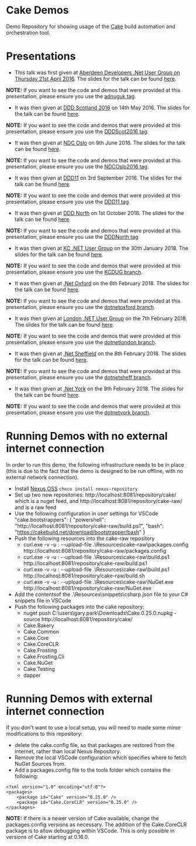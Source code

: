 # Cake Demos

Demo Repository for showing usage of the [Cake](https://cakebuild.net/) build automation and orchestration tool.

# Presentations

* This talk was first given at [Aberdeen Developers .Net User Group on Thursday 21st April 2016](https://www.aberdeendevelopers.co.uk/april-2016-meeting-gary-ewan-park/).  The slides for the talk can be found [here](https://www.slideshare.net/gep13/having-your-cake-and-eating-it-too).

**NOTE:** If you want to see the code and demos that were provided at this presentation, please ensure you use the [adnuguk tag](https://github.com/gep13/CakeDemos/releases/tag/adnuguk).

* It was then given at [DDD Scotland 2016](https://ddd.scot/) on 14th May 2016.  The slides for the talk can be found [here](https://www.slideshare.net/gep13/having-your-cake-and-eating-it-too-dddscotland).

**NOTE:** If you want to see the code and demos that were provided at this presentation, please ensure you use the [DDDScot2016 tag](https://github.com/gep13/CakeDemos/releases/tag/DDDScot2016).

* It was then given at [NDC Oslo](https://ndcoslo.com/) on 9th June 2016.  The slides for the talk can be found [here](https://www.slideshare.net/gep13/having-your-cake-and-eating-it-too-ndc-oslo-2016).

**NOTE:** If you want to see the code and demos that were provided at this presentation, please ensure you use the [NDCOslo2016 tag](https://github.com/gep13/CakeDemos/releases/tag/NDCOslo2016).

* It was then given at [DDD11](https://developerdeveloperdeveloper.com/) on 3rd September 2016.  The slides for the talk can be found [here](https://www.slideshare.net/gep13/a-piece-of-cake-ddd11-reading).

**NOTE:** If you want to see the code and demos that were provided at this presentation, please ensure you use the [DDD11 tag](https://github.com/gep13/CakeDemos/releases/tag/DDD11)

* It was then given at [DDD North](http://www.dddnorth.co.uk/) on 1st October 2016.  The slides for the talk can be found [here](https://www.slideshare.net/gep13/a-piece-of-cake-ddd-north).

**NOTE:** If you want to see the code and demos that were provided at this presentation, please ensure you use the [DDDNorth tag](https://github.com/gep13/CakeDemos/releases/tag/DDDNorth)

* It was then given at [KC .NET User Group](https://www.meetup.com/KC-NET-User-Group) on the 30th January 2018.  The slides for the talk can be found [here](https://gitpitch.com/gep13/CakeDemos/KCDUG#/).

**NOTE:** If you want to see the code and demos that were provided at this presentation, please ensure you use the [KCDUG branch](https://github.com/gep13/CakeDemos/tree/KCDUG).

* It was then given at [.Net Oxford](https://www.meetup.com/dotnetoxford) on the 6th February 2018.  The slides for the talk can be found [here](https://gitpitch.com/gep13/CakeDemos/dotnetoxford#/).

**NOTE:** If you want to see the code and demos that were provided at this presentation, please ensure you use the [dotnetoxford branch](https://github.com/gep13/CakeDemos/tree/dotnetoxford).

* It was then given at [London .NET User Group](https://www.meetup.com/London-NET-User-Group) on the 7th February 2018.  The slides for the talk can be found [here](https://gitpitch.com/gep13/CakeDemos/dotnetlondon#/).

**NOTE:** If you want to see the code and demos that were provided at this presentation, please ensure you use the [dotnetlondon branch](https://github.com/gep13/CakeDemos/tree/dotnetlondon).

* It was then given at [.Net Sheffield](https://www.meetup.com/dotnetsheff) on the 8th February 2018.  The slides for the talk can be found [here](https://gitpitch.com/gep13/CakeDemos/dotnetsheff#/).

**NOTE:** If you want to see the code and demos that were provided at this presentation, please ensure you use the [dotnetsheff branch](https://github.com/gep13/CakeDemos/tree/dotnetsheff).

* It was then given at [.Net York](https://www.meetup.com/dotnetYork) on the 9th February 2018.  The slides for the talk can be found [here](https://gitpitch.com/gep13/CakeDemos/dotnetyork#/).

**NOTE:** If you want to see the code and demos that were provided at this presentation, please ensure you use the [dotnetyork branch](https://github.com/gep13/CakeDemos/tree/dotnetyork).

# Running Demos with no external internet connection

In order to run this demo, the following infrastructure needs to be in place (this is due to the fact that the demo is designed to be run offline, with no external network connection).

* Install [Nexus OSS](https://chocolatey.org/packages/nexus-repository) `choco install nexus-repository`
* Set up two new repositories: http://localhost:8081/repository/cake/ which is a nuget feed, and http://localhost:8081/repository/cake-raw/ and is a raw feed
* Use the following configuration in user settings for VSCode
    "cake.bootstrappers": {
        "powershell": "http://localhost:8081/repository/cake-raw/build.ps1",
        "bash": "https://cakebuild.net/download/bootstrapper/bash"
    }
* Push the following resources into the cake-raw repository
  * curl.exe -v -u <username>:<password> --upload-file .\Resources\cake-raw\packages.config http://localhost:8081/repository/cake-raw/packages.config
  * curl.exe -v -u <username>:<password> --upload-file .\Resources\cake-raw\build.ps1 http://localhost:8081/repository/cake-raw/build.ps1
  * curl.exe -v -u <username>:<password> --upload-file .\Resources\cake-raw\build.ps1 http://localhost:8081/repository/cake-raw/build.sh
  * curl.exe -v -u <username>:<password> --upload-file .\Resources\cake-raw\NuGet.exe http://localhost:8081/repository/cake-raw/NuGet.exe
* Add the contentsof the .\Resources\snippets\csharp.json file to your C# snippets file in VSCode
* Push the following packages into the cake repository:
  * nuget push C:\users\gary.park\Downloads\Cake.0.25.0.nupkg -source http://localhost:8081/repository/cake/
  * Cake.Bakery
  * Cake.Common
  * Cake.Core
  * Cake.CoreCLR
  * Cake.Frosting
  * Cake.Frosting.Cli
  * Cake.NuGet
  * Cake.Testing
  * dapper

# Running Demos with external internet connection

If you don't want to use a local setup, you will need to made some minor modifications to this repository:

* delete the cake.config file, so that packages are restored from the internet, rather than local Nexus Repository.
* Remove the local VSCode configuration which specifies where to fetch NuGet Sources from.
* Add a packages.config file to the tools folder which contains the following:

```
<?xml version="1.0" encoding="utf-8"?>
<packages>
    <package id="Cake" version="0.25.0" />
    <package id="Cake.CoreCLR" version="0.25.0" />
</packages>
```

**NOTE:** If there is a newer version of Cake available, change the packages.config versions as necessary.  The addition of the Cake.CoreCLR package is to allow debugging within VSCode.  This is only possible in versions of Cake starting at 0.16.0.
